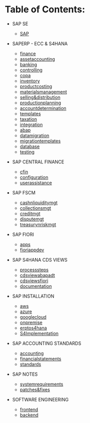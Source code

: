# Table of Contents:

  * SAP SE
    - [SAP](./SAP/sap/index)

  * SAPERP - ECC & S4HANA

    - [finance](./SAPERP-ECC&S4HANA/finance/index)
    - [assetaccounting](./SAPERP-ECC&S4HANA/assetaccounting/index)
    - [banking](./SAPERP-ECC&S4HANA/banking/index)
    - [controlling](./SAPERP-ECC&S4HANA/controlling/index)
    - [copa](./SAPERP-ECC&S4HANA/copa/index)
    - [inventory](./SAPERP-ECC&S4HANA/inventory/index)
    - [productcosting](./SAPERP-ECC&S4HANA/productcosting/index)
    - [materialsmanagement](./SAPERP-ECC&S4HANA/materialsmanagement/index)
    - [selling&distribution](./SAPERP-ECC&S4HANA/selling&distribution/index)
    - [productionplanning](./SAPERP-ECC&S4HANA/productionplanning/index)
    - [accountdetermination](./SAPERP-ECC&S4HANA/accountdetermination/index)
    - [templates](./SAPERP-ECC&S4HANA/templates/index)
    - [taxation](./SAPERP-ECC&S4HANA/taxation/index)
    - [integration](./SAPERP-ECC&S4HANA/integration/index)
    - [abap](./SAPERP-ECC&S4HANA/abap/index)
    - [datamigration](./SAPERP-ECC&S4HANA/datamigration/index)
    - [migrationtemplates](./SAPERP-ECC&S4HANA/migrationtemplates/index)
    - [database](./SAPERP-ECC&S4HANA/database/index)
    - [testing](./SAPERP-ECC&S4HANA/testing/index)

  * SAP CENTRAL FINANCE
    - [cfin](./SAPCENTRALFINANCE/cfin/index)
    - [configuration](./SAPCENTRALFINANCE/configuration/index)
    - [userassistance](./SAPCENTRALFINANCE/userassistance/index)

  * SAP FSCM
    - [cashnliquiditymgt](./SAPFSCM/cashnliquiditymgt/index)
    - [collectionsmgt](./SAPFSCM/collectionsmgt/index)
    - [creditmgt](./SAPFSCM/creditmgt/index)
    - [disputemgt](./SAPFSCM/disputemgt/index)
    - [treasurynriskmgt](./SAPFSCM/treasurynriskmgt/index)

  * SAP FIORI
    - [apps](./SAPFIORI/apps/index)
    - [fioriappdev](./SAPFIORI/fioriappdev/index)

  * SAP S4HANA CDS VIEWS
    - [processsteps](./SAPS4CDSVIEWS/processsteps/index)
    - [cdsviewabapadt](./SAPS4CDSVIEWS/cdsviewabapadt/index)
    - [cdsviewsfiori](./SAPS4CDSVIEWS/cdsviewsfiori/index)
    - [documentation](./SAPS4CDSVIEWS/documentation/index)

  * SAP INSTALLATION
    - [aws](./SAPINSTALLATION/AWS/index)
    - [azure](./SAPINSTALLATION/AZURE/index)
    - [googlecloud](./SAPINSTALLATION/GCLOUD/index)
    - [onpremise](./SAPINSTALLATION/ONPREMISE/index)
    - [erptos4hana](./SAPINSTALLATION/ERPtoS4Hana/index)
    - [S4Implementation](./SAPINSTALLATION/S4Implementation/index)

  * SAP ACCOUNTING STANDARDS

    - [accounting](./SAPACCSTANDARDS/accounting/index)
    - [financialstatements](./SAPACCSTANDARDS/financialstatements/index)
    - [standards](./SAPACCSTANDARDS/standards/index)

  * SAP NOTES

    - [systemrequirements](./SAPNOTES/systemrequirements/index)
    - [patches&fixes](./SAPNOTES/patches&fixes/index)

  * SOFTWARE ENGINEERING

    - [frontend](./SOFTWARE.ENGG/frontend/index)
    - [backend](./SOFTWARE.ENGG/backend/index)

<style> #disqus_thread { display: none}</style>
